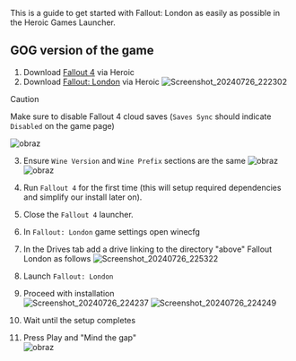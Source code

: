 This is a guide to get started with Fallout: London as easily as possible in the Heroic Games Launcher.

## GOG version of the game

1. Download [Fallout 4](https://af.gog.com/game/fallout_4_game_of_the_year_edition?as=1838482841) via Heroic
2. Download [Fallout: London](https://af.gog.com/game/fallout_london?as=1838482841) via Heroic
![Screenshot_20240726_222302](https://github.com/user-attachments/assets/ec05fd25-a260-45a9-bcb6-2d445970a4b7)

> [!CAUTION]
> Make sure to disable Fallout 4 cloud saves (`Saves Sync` should indicate `Disabled` on the game page)

![obraz](https://github.com/user-attachments/assets/9e925b4b-7f19-4706-93f2-0dfc189e1695)

3. Ensure `Wine Version` and `Wine Prefix` sections are the same
![obraz](https://github.com/user-attachments/assets/e9a64a35-f434-4f94-b4de-49af7dd8f8ac)
![obraz](https://github.com/user-attachments/assets/d355407d-9f16-48fe-93db-5a052a7b45a3)

4. Run `Fallout 4` for the first time (this will setup required dependencies and simplify our install later on).
5. Close the `Fallout 4` launcher.
6. In `Fallout: London` game settings open winecfg
7. In the Drives tab add a drive linking to the directory "above" Fallout London as follows
![Screenshot_20240726_225322](https://github.com/user-attachments/assets/5c018620-ab3a-4b91-90eb-d3d12b7f3a72)

8. Launch `Fallout: London`
9. Proceed with installation  
![Screenshot_20240726_224237](https://github.com/user-attachments/assets/9cc67c23-54e7-4085-8852-b421ed18b518)
![Screenshot_20240726_224249](https://github.com/user-attachments/assets/d516ec2c-3b88-4b6e-94fb-c73f4d68a0ff)


10. Wait until the setup completes
11. Press Play and "Mind the gap"  
![obraz](https://github.com/user-attachments/assets/790dd606-ec8d-4bbd-99f6-10393592b34f)


